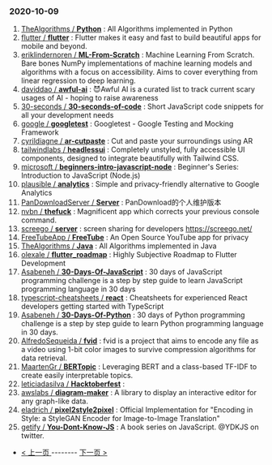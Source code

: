 ### 2020-10-09 
1. [
        TheAlgorithms /
**Python**](https://github.com/TheAlgorithms/Python) : All Algorithms implemented in Python
1. [
        flutter /
**flutter**](https://github.com/flutter/flutter) : Flutter makes it easy and fast to build beautiful apps for mobile and beyond.
1. [
        eriklindernoren /
**ML-From-Scratch**](https://github.com/eriklindernoren/ML-From-Scratch) : Machine Learning From Scratch. Bare bones NumPy implementations of machine learning models and algorithms with a focus on accessibility. Aims to cover everything from linear regression to deep learning.
1. [
        daviddao /
**awful-ai**](https://github.com/daviddao/awful-ai) : 😈Awful AI is a curated list to track current scary usages of AI - hoping to raise awareness
1. [
        30-seconds /
**30-seconds-of-code**](https://github.com/30-seconds/30-seconds-of-code) : Short JavaScript code snippets for all your development needs
1. [
        google /
**googletest**](https://github.com/google/googletest) : Googletest - Google Testing and Mocking Framework
1. [
        cyrildiagne /
**ar-cutpaste**](https://github.com/cyrildiagne/ar-cutpaste) : Cut and paste your surroundings using AR
1. [
        tailwindlabs /
**headlessui**](https://github.com/tailwindlabs/headlessui) : Completely unstyled, fully accessible UI components, designed to integrate beautifully with Tailwind CSS.
1. [
        microsoft /
**beginners-intro-javascript-node**](https://github.com/microsoft/beginners-intro-javascript-node) : Beginner's Series: Introduction to JavaScript (Node.js)
1. [
        plausible /
**analytics**](https://github.com/plausible/analytics) : Simple and privacy-friendly alternative to Google Analytics
1. [
        PanDownloadServer /
**Server**](https://github.com/PanDownloadServer/Server) : PanDownload的个人维护版本
1. [
        nvbn /
**thefuck**](https://github.com/nvbn/thefuck) : Magnificent app which corrects your previous console command.
1. [
        screego /
**server**](https://github.com/screego/server) : screen sharing for developers https://screego.net/
1. [
        FreeTubeApp /
**FreeTube**](https://github.com/FreeTubeApp/FreeTube) : An Open Source YouTube app for privacy
1. [
        TheAlgorithms /
**Java**](https://github.com/TheAlgorithms/Java) : All Algorithms implemented in Java
1. [
        olexale /
**flutter_roadmap**](https://github.com/olexale/flutter_roadmap) : Highly Subjective Roadmap to Flutter Development
1. [
        Asabeneh /
**30-Days-Of-JavaScript**](https://github.com/Asabeneh/30-Days-Of-JavaScript) : 30 days of JavaScript programming challenge is a step by step guide to learn JavaScript programming language in 30 days
1. [
        typescript-cheatsheets /
**react**](https://github.com/typescript-cheatsheets/react) : Cheatsheets for experienced React developers getting started with TypeScript
1. [
        Asabeneh /
**30-Days-Of-Python**](https://github.com/Asabeneh/30-Days-Of-Python) : 30 days of Python programming challenge is a step by step guide to learn Python programming language in 30 days.
1. [
        AlfredoSequeida /
**fvid**](https://github.com/AlfredoSequeida/fvid) : fvid is a project that aims to encode any file as a video using 1-bit color images to survive compression algorithms for data retrieval.
1. [
        MaartenGr /
**BERTopic**](https://github.com/MaartenGr/BERTopic) : Leveraging BERT and a class-based TF-IDF to create easily interpretable topics.
1. [
        leticiadasilva /
**Hacktoberfest**](https://github.com/leticiadasilva/Hacktoberfest) : 
1. [
        awslabs /
**diagram-maker**](https://github.com/awslabs/diagram-maker) : A library to display an interactive editor for any graph-like data.
1. [
        eladrich /
**pixel2style2pixel**](https://github.com/eladrich/pixel2style2pixel) : Official Implementation for "Encoding in Style: a StyleGAN Encoder for Image-to-Image Translation"
1. [
        getify /
**You-Dont-Know-JS**](https://github.com/getify/You-Dont-Know-JS) : A book series on JavaScript. @YDKJS on twitter. 

- [ < 上一页 ](https://github.com/able8/github-trending-daily-record/blob/master/2020-10-08.md) -------- [ 下一页 > ](https://github.com/able8/github-trending-daily-record/blob/master/2020-10-10.md)